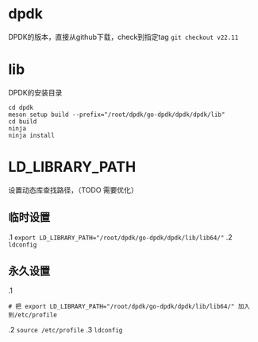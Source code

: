 # dpdk
DPDK的版本，直接从github下载，check到指定tag
`git checkout v22.11`
# lib
DPDK的安装目录
```shell
cd dpdk
meson setup build --prefix="/root/dpdk/go-dpdk/dpdk/dpdk/lib"
cd build
ninja
ninja install
```

# LD_LIBRARY_PATH
设置动态库查找路径，（TODO 需要优化）
## 临时设置
.1
`export LD_LIBRARY_PATH="/root/dpdk/go-dpdk/dpdk/lib/lib64/"`
.2
`ldconfig`
## 永久设置
.1
```shell
# 把 export LD_LIBRARY_PATH="/root/dpdk/go-dpdk/dpdk/lib/lib64/" 加入到/etc/profile
```
.2
`source /etc/profile`
.3
`ldconfig`